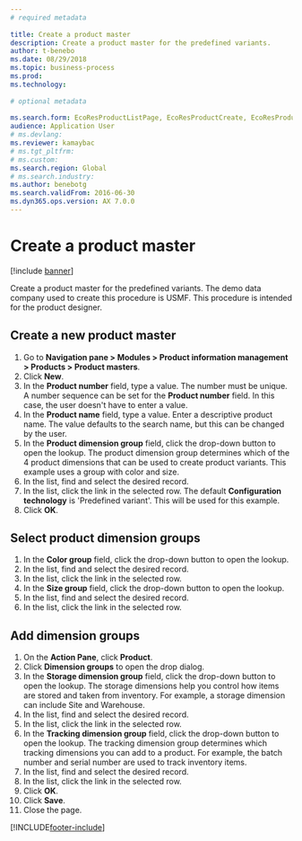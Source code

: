 ```yaml
--- 
# required metadata 
 
title: Create a product master
description: Create a product master for the predefined variants. 
author: t-benebo
ms.date: 08/29/2018
ms.topic: business-process 
ms.prod:  
ms.technology:  
 
# optional metadata 
 
ms.search.form: EcoResProductListPage, EcoResProductCreate, EcoResProductDetails, EcoResProductInventoryDimensionGroups   
audience: Application User 
# ms.devlang:  
ms.reviewer: kamaybac
# ms.tgt_pltfrm:  
# ms.custom:  
ms.search.region: Global
# ms.search.industry: 
ms.author: benebotg
ms.search.validFrom: 2016-06-30 
ms.dyn365.ops.version: AX 7.0.0 
---
```

# Create a product master

[!include [banner](../../includes/banner.md)]

Create a product master for the predefined variants. The demo data company used to create this procedure is USMF. This procedure is intended for the product designer.


## Create a new product master
1. Go to **Navigation pane > Modules > Product information management > Products > Product masters**.
2. Click **New**.
3. In the **Product number** field, type a value. The number must be unique. A number sequence can be set for the **Product number** field. In this case, the user doesn't have to enter a value.
4. In the **Product name** field, type a value. Enter a descriptive product name. The value defaults to the search name, but this can be changed by the user.
5. In the **Product dimension group** field, click the drop-down button to open the lookup. The product dimension group determines which of the 4 product dimensions that can be used to create product variants. This example uses a group with color and size.
6. In the list, find and select the desired record.
7. In the list, click the link in the selected row. The default **Configuration technology** is 'Predefined variant'. This will be used for this example.
8. Click **OK**.

## Select product dimension groups
1. In the **Color group** field, click the drop-down button to open the lookup.
2. In the list, find and select the desired record.
3. In the list, click the link in the selected row.
4. In the **Size group** field, click the drop-down button to open the lookup.
5. In the list, find and select the desired record.
6. In the list, click the link in the selected row.

## Add dimension groups
1. On the **Action Pane**, click **Product**.
2. Click **Dimension groups** to open the drop dialog.
3. In the **Storage dimension group** field, click the drop-down button to open the lookup. The storage dimensions help you control how items are stored and taken from inventory. For example, a storage dimension can include Site and Warehouse.
4. In the list, find and select the desired record.
5. In the list, click the link in the selected row.
6. In the **Tracking dimension group** field, click the drop-down button to open the lookup. The tracking dimension group determines which tracking dimensions you can add to a product. For example, the batch number and serial number are used to track inventory items.
7. In the list, find and select the desired record.
8. In the list, click the link in the selected row.
9. Click **OK**.
10. Click **Save**.
11. Close the page.



[!INCLUDE[footer-include](../../../includes/footer-banner.md)]